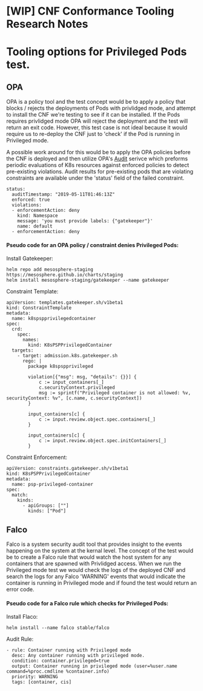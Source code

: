 # [WIP] CNF Conformance Tooling Research Notes

# Tooling options for Privileged Pods test.

## OPA

OPA is a policy tool and the test concept would be to apply a policy that blocks / rejects the deployments of Pods with privlidged mode, and attempt to install the CNF we're testing to see if it can be installed. If the Pods requires privlidged mode OPA will reject the deployment and the test will return an exit code. However, this test case is not ideal because it would require us to re-deploy the CNF just to 'check' if the Pod is running in Privileged mode. 

A possible work around for this would be to apply the OPA policies before the CNF is deployed and then utilize OPA's [Audit](https://github.com/open-policy-agent/gatekeeper#audit) serivce which preforms periodic evaluations of K8s resources against enforced policies to detect pre-existing violations. Audit results for pre-existing pods that are violating constraints are available under the 'status' field of the failed constraint.
```
status:
  auditTimestamp: "2019-05-11T01:46:13Z"
  enforced: true
  violations:
  - enforcementAction: deny
    kind: Namespace
    message: 'you must provide labels: {"gatekeeper"}'
    name: default
  - enforcementAction: deny
```

#### Pseudo code for an OPA policy / constraint denies Privileged Pods:   

Install Gatekeeper:
```
helm repo add mesosphere-staging https://mesosphere.github.io/charts/staging
helm install mesosphere-staging/gatekeeper --name gatekeeper
```

Constraint Template:
```
apiVersion: templates.gatekeeper.sh/v1beta1
kind: ConstraintTemplate
metadata:
  name: k8spspprivilegedcontainer
spec:
  crd:
    spec:
      names:
        kind: K8sPSPPrivilegedContainer
  targets:
    - target: admission.k8s.gatekeeper.sh
      rego: |
        package k8spspprivileged

        violation[{"msg": msg, "details": {}}] {
            c := input_containers[_]
            c.securityContext.privileged
            msg := sprintf("Privileged container is not allowed: %v, securityContext: %v", [c.name, c.securityContext])
        }

        input_containers[c] {
            c := input.review.object.spec.containers[_]
        }

        input_containers[c] {
            c := input.review.object.spec.initContainers[_]
        }
```

Constraint Enforcement:
```
apiVersion: constraints.gatekeeper.sh/v1beta1
kind: K8sPSPPrivilegedContainer
metadata:
  name: psp-privileged-container
spec:
  match:
    kinds:
      - apiGroups: [""]
        kinds: ["Pod"]
```

## Falco
Falco is a system security audit tool that provides insight to the events happening on the system at the kernal level. The concept of the test would be to create a Falco rule that would watch the host system for any containers that are spawned with Privlidged access. When we run the Privileged mode test we would check the logs of the deployed CNF and search the logs for any Falco 'WARNING' events that would indicate the container is running in Privileged mode and if found the test would return an error code.

#### Pseudo code for a Falco rule which checks for Privileged Pods:

Install Flaco:
```
helm install --name falco stable/falco
```

Audit Rule:
```
- rule: Container running with Privileged mode
  desc: Any container running with privileged mode.
  condition: container.privileged=true
  output: Container running in privileged mode (user=%user.name command=%proc.cmdline %container.info)
  priority: WARNING
  tags: [container, cis]
```
